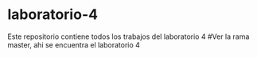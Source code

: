 # laboratorio-4
Este repositorio contiene todos los trabajos del laboratorio 4
#Ver la rama master, ahi se encuentra el laboratorio 4
